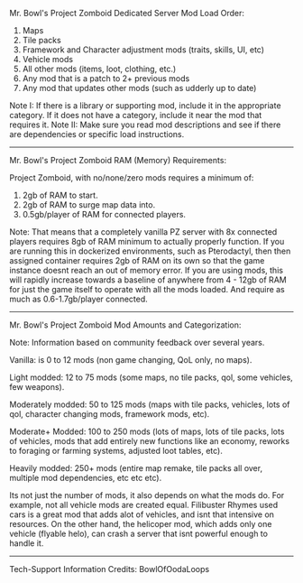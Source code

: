 Mr. Bowl's Project Zomboid Dedicated Server Mod Load Order:

1) Maps
2) Tile packs
3) Framework and Character adjustment mods (traits, skills, UI, etc)
4) Vehicle mods
5) All other mods (items, loot, clothing, etc.)
6) Any mod that is a patch to 2+ previous mods
7) Any mod that updates other mods (such as udderly up to date)

Note I: If there is a library or supporting mod, include it in the appropriate category. If it does not have a category, include it near the mod that requires it.
Note II: Make sure you read mod descriptions and see if there are dependencies or specific load instructions.

----

Mr. Bowl's Project Zomboid RAM (Memory) Requirements:

Project Zomboid, with no/none/zero mods requires a minimum of:
1. 2gb of RAM to start.
2. 2gb of RAM to surge map data into.
3. 0.5gb/player of RAM for connected players.

Note: That means that a completely vanilla PZ server with 8x connected players requires 8gb of RAM minimum to actually properly function.
If you are running this in dockerized environments, such as Pterodactyl, then then assigned container requires 2gb of RAM on its own so that the game instance doesnt reach an out of memory error.
If you are using mods, this will rapidly increase towards a baseline of anywhere from 4 - 12gb of RAM for just the game itself to operate with all the mods loaded. And require as much as 0.6-1.7gb/player connected.

----

Mr. Bowl's Project Zomboid Mod Amounts and Categorization:

Note: Information based on community feedback over several years.

Vanilla: is 0 to 12 mods (non game changing, QoL only, no maps).

Light modded: 12 to 75 mods (some maps, no tile packs, qol, some vehicles, few weapons).

Moderately modded: 50 to 125 mods (maps with tile packs, vehicles, lots of qol, character changing mods, framework mods, etc).

Moderate+ Modded: 100 to 250 mods (lots of maps, lots of tile packs, lots of vehicles, mods that add entirely new functions like an economy, reworks to foraging or farming systems, adjusted loot tables, etc).

Heavily modded: 250+ mods (entire map remake, tile packs all over, multiple mod dependencies, etc etc etc).

Its not just the number of mods, it also depends on what the mods do. For example, not all vehicle mods are created equal. Filibuster Rhymes used cars is a great mod that adds alot of vehicles, and isnt that intensive on resources. On the other hand, the helicoper mod, which adds only one vehicle (flyable helo), can crash a server that isnt powerful enough to handle it.

----

Tech-Support Information Credits: BowlOfOodaLoops

